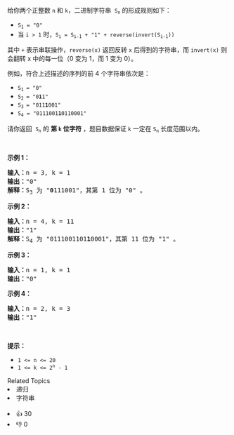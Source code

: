 <p>给你两个正整数 <code>n</code> 和 <code>k</code>，二进制字符串&nbsp; <code>S<sub>n</sub></code> 的形成规则如下：</p>

<ul> 
 <li><code>S<sub>1</sub>&nbsp;= "0"</code></li> 
 <li>当 <code>i &gt; 1</code> 时，<code>S<sub>i</sub>&nbsp;=&nbsp;S<sub>i-1</sub>&nbsp;+ "1" + reverse(invert(S<sub>i-1</sub>))</code></li> 
</ul>

<p>其中 <code>+</code> 表示串联操作，<code>reverse(x)</code> 返回反转 <code>x</code> 后得到的字符串，而 <code>invert(x)</code> 则会翻转 x 中的每一位（0 变为 1，而 1 变为 0）。</p>

<p>例如，符合上述描述的序列的前 4 个字符串依次是：</p>

<ul> 
 <li><code>S<sub>1&nbsp;</sub>= "0"</code></li> 
 <li><code>S<sub>2&nbsp;</sub>= "0<strong>1</strong>1"</code></li> 
 <li><code>S<sub>3&nbsp;</sub>= "011<strong>1</strong>001"</code></li> 
 <li><code>S<sub>4</sub> = "0111001<strong>1</strong>0110001"</code></li> 
</ul>

<p>请你返回&nbsp; <code>S<sub>n</sub></code> 的 <strong>第 <code>k</code> 位字符</strong> ，题目数据保证 <code>k</code> 一定在 <code>S<sub>n</sub></code> 长度范围以内。</p>

<p>&nbsp;</p>

<p><strong>示例 1：</strong></p>

<pre>
<strong>输入：</strong>n = 3, k = 1
<strong>输出：</strong>"0"
<strong>解释：</strong>S<sub>3</sub> 为 "<strong>0</strong>111001"，其第 1 位为 "0" 。
</pre>

<p><strong>示例 2：</strong></p>

<pre>
<strong>输入：</strong>n = 4, k = 11
<strong>输出：</strong>"1"
<strong>解释：</strong>S<sub>4</sub> 为 "0111001101<strong>1</strong>0001"，其第 11 位为 "1" 。
</pre>

<p><strong>示例 3：</strong></p>

<pre>
<strong>输入：</strong>n = 1, k = 1
<strong>输出：</strong>"0"
</pre>

<p><strong>示例 4：</strong></p>

<pre>
<strong>输入：</strong>n = 2, k = 3
<strong>输出：</strong>"1"
</pre>

<p>&nbsp;</p>

<p><strong>提示：</strong></p>

<ul> 
 <li><code>1 &lt;= n &lt;= 20</code></li> 
 <li><code>1 &lt;= k &lt;= 2<sup>n</sup> - 1</code></li> 
</ul>

<div><div>Related Topics</div><div><li>递归</li><li>字符串</li></div></div><br><div><li>👍 30</li><li>👎 0</li></div>